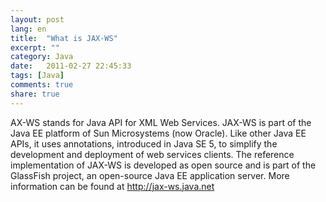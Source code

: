 ```yaml
---
layout: post
lang: en
title:  "What is JAX-WS"
excerpt: ""
category: Java
date:   2011-02-27 22:45:33
tags: [Java]
comments: true
share: true
---
```


AX-WS stands for Java API for XML Web Services.
JAX-WS is part of the Java EE platform of Sun Microsystems (now Oracle). Like other Java EE APIs, it uses annotations, introduced in Java SE 5, to simplify the development and deployment of web services clients.
The reference implementation of JAX-WS is developed as open source and is part of the GlassFish project, an open-source Java EE application server.
More information can be found at http://jax-ws.java.net
